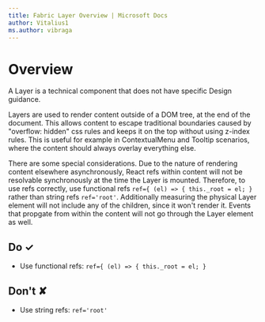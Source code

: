 ```yaml
---
title: Fabric Layer Overview | Microsoft Docs
author: Vitalius1
ms.author: vibraga
---
```


# Overview
A Layer is a technical component that does not have specific Design guidance.

Layers are used to render content outside of a DOM tree, at the end of the document. This allows content to escape traditional boundaries caused by "overflow: hidden" css rules and keeps it on the top without using z-index rules. This is useful for example in ContextualMenu and Tooltip scenarios, where the content should always overlay everything else.

There are some special considerations. Due to the nature of rendering content elsewhere asynchronously, React refs within content will not be resolvable synchronously at the time the Layer is mounted. Therefore, to use refs correctly, use functional refs `ref={ (el) => { this._root = el; }` rather than string refs `ref='root'`. Additionally measuring the physical Layer element will not include any of the children, since it won't render it. Events that propgate from within the content will not go through the Layer element as well.


## Do &#10003;
- Use functional refs: `ref={ (el) => { this._root = el; }`


## Don't &#10008;
- Use string refs: `ref='root'`
